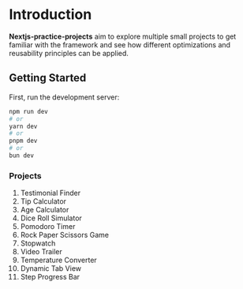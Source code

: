 # Introduction

**Nextjs-practice-projects** aim to explore multiple small projects to get familiar with the framework and see how different optimizations and reusability principles can be applied.

## Getting Started

First, run the development server:

```bash
npm run dev
# or
yarn dev
# or
pnpm dev
# or
bun dev
```

### Projects

1. Testimonial Finder
2. Tip Calculator
3. Age Calculator
4. Dice Roll Simulator
5. Pomodoro Timer
6. Rock Paper Scissors Game
7. Stopwatch
8. Video Trailer
9. Temperature Converter
10. Dynamic Tab View
11. Step Progress Bar
